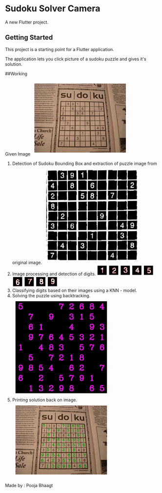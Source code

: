 # Sudoku Solver Camera

A new Flutter project.

## Getting Started

This project is a starting point for a Flutter application.

The application lets you click picture of a sudoku puzzle and gives it's solution.

##Working

Given Image
<img src = "Sudoku Solver/images/sudoku4.jpg" width = 300px style = "padding:10px;"></img>

1. Detection of Sudoku Bounding Box and extraction of puzzle image from original image.
<img src = "Sudoku Solver/images/original.jpg" width = 300px style = "padding:10px;"></img>
2. Image processing and detection of digits.
<img src = "Sudoku Solver/images/digit106.jpg" width = 30px style = "padding:2px; display: inline"></img> <img src = "Sudoku Solver/images/digit100.jpg" width = 30px style = "padding:2px; display: inline"></img> <img src = "Sudoku Solver/images/digit107.jpg" width = 30px style = "padding:2px; display: inline"></img> <img src = "Sudoku Solver/images/digit102.jpg" width = 30px style = "padding:2px; display: inline"></img> <img src = "Sudoku Solver/images/digit101.jpg" width = 30px style = "padding:2px; display: inline"></img> <img src = "Sudoku Solver/images/digit118.jpg" width = 30px style = "padding:2px; display: inline"></img> <img src = "Sudoku Solver/images/digit110.jpg" width = 30px style = "padding:2px; display: inline"></img> <img src = "Sudoku Solver/images/digit103.jpg" width = 30px style = "padding:2px; display: inline"></img> <img src = "Sudoku Solver/images/digit105.jpg" width = 30px style = "padding:2px; display: inline"></img>
3. Classifying digits based on their images using a KNN - model.
4. Solving the puzzle using backtracking.
<img src = "Sudoku Solver/images/solved.jpg" width = 300px style = "padding:10px;"></img>
5. Printing solution back on image.
<img src = "Sudoku Solver/images/final.jpg" width = 300px style = "padding:10px;"></img>

Made by : Pooja Bhaagt 

